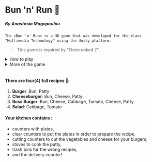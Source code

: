 # Bun 'n' Run 🍔

##### _By Anastasia Magopoulou_

```
The «Bun 'n' Run» is a 3D game that was developed for the class "Multimedia Technology" using the Unity platform.
```

> This game is inspired by "Overcooked 2".

<details>
<summary> How to play </summary>
<ul><li> The goal of this game is to deliver as many correct orders as possible on time. </li></ul>

![alt text](./Assets/_Assets/Textures/Github/HowToPlay.png)

</details>

<details>
<summary> More of the game </summary>
<ul><li>
Main Menu
</li></ul>

![alt text](./Assets/_Assets/Textures/Github/Main-Menu.png)

<ul><li>
Gameplay
</li></ul>

![alt text](./Assets/_Assets/Textures/Github/Gameplay.png)

<ul><li>
Deliver on time
</li></ul>

![alt text](./Assets/_Assets/Textures/Github/Gameplay-2.png)

<ul><li>
You can change the keybinds as you like
</li></ul>

![alt text](./Assets/_Assets/Textures/Github/Controls.png)

<ul><li>
Game Over, Congratulations! You can play again!
</li></ul>

![alt text](./Assets/_Assets/Textures/Github/Game-Over.png)

</details>
<br/>

#### There are four(4) full recipes 📝:

1. **Burger**: Bun, Patty
2. **Cheeseburger**: Bun, Cheese, Patty
3. **Boss Burger**: Bun, Cheese, Cabbage, Tomato, Cheese, Patty
4. **Salad**: Cabbage, Tomato

#### Your kitchen contains :

- counters with plates,
- clear counters to put the plates in order to prepare the recipe,
- cutting counters to cut the vegetables and cheese for your burgers,
- stoves to cook the patty,
- trash bins for the wrong recipes,
- and the delivery counter!
